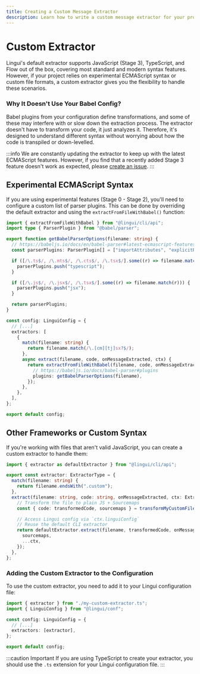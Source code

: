 ```yaml
---
title: Creating a Custom Message Extractor
description: Learn how to write a custom message extractor for your project
---
```


# Custom Extractor

Lingui's default extractor supports JavaScript (Stage 3), TypeScript, and Flow out of the box, covering most standard and modern syntax features. However, if your project relies on experimental ECMAScript syntax or custom file formats, a custom extractor gives you the flexibility to handle these scenarios.

### Why It Doesn't Use Your Babel Config?

Babel plugins from your configuration define transformations, and some of these may interfere with or slow down the extraction process. The extractor doesn't have to transform your code, it just analyzes it. Therefore, it's designed to understand different syntax without worrying about how the code is transpiled or down-levelled.

:::info
We are constantly updating the extractor to keep up with the latest ECMAScript features. However, if you find that a recently added Stage 3 feature doesn't work as expected, please [create an issue](https://github.com/lingui/js-lingui/issues/new/choose).
:::

## Experimental ECMAScript Syntax

If you are using experimental features (Stage 0 - Stage 2), you'll need to configure a custom list of parser plugins. This can be done by overriding the default extractor and using the `extractFromFileWithBabel()` function:

```ts title="lingui.config.ts"
import { extractFromFileWithBabel } from "@lingui/cli/api";
import type { ParserPlugin } from "@babel/parser";

export function getBabelParserOptions(filename: string) {
  // https://babeljs.io/docs/en/babel-parser#latest-ecmascript-features
  const parserPlugins: ParserPlugin[] = ["importAttributes", "explicitResourceManagement"];

  if ([/\.ts$/, /\.mts$/, /\.cts$/, /\.tsx$/].some((r) => filename.match(r))) {
    parserPlugins.push("typescript");
  }

  if ([/\.js$/, /\.jsx$/, /\.tsx$/].some((r) => filename.match(r))) {
    parserPlugins.push("jsx");
  }

  return parserPlugins;
}

const config: LinguiConfig = {
  // [...]
  extractors: [
    {
      match(filename: string) {
        return filename.match(/\.[cm][tj]sx?$/);
      },
      async extract(filename, code, onMessageExtracted, ctx) {
        return extractFromFileWithBabel(filename, code, onMessageExtracted, ctx, {
          // https://babeljs.io/docs/babel-parser#plugins
          plugins: getBabelParserOptions(filename),
        });
      },
    },
  ],
};

export default config;
```

## Other Frameworks or Custom Syntax

If you're working with files that aren't valid JavaScript, you can create a custom extractor to handle them:

```ts title="./my-custom-extractor.ts"
import { extractor as defaultExtractor } from "@lingui/cli/api";

export const extractor: ExtractorType = {
  match(filename: string) {
    return filename.endsWith(".custom");
  },
  extract(filename: string, code: string, onMessageExtracted, ctx: ExtractorCtx) {
    // Transform the file to plain JS + Sourcemaps
    const { code: transformedCode, sourcemaps } = transformMyCustomFileToJs(filename, code);

    // Access Lingui config via `ctx.linguiConfig`
    // Reuse the default CLI extractor
    return defaultExtractor.extract(filename, transformedCode, onMessageExtracted, {
      sourcemaps,
      ...ctx,
    });
  },
};
```

### Adding the Custom Extractor to the Configuration

To use the custom extractor, you need to add it to your Lingui configuration file:

```ts title="lingui.config.ts" {1,6}
import { extractor } from "./my-custom-extractor.ts";
import { LinguiConfig } from "@lingui/conf";

const config: LinguiConfig = {
  // [...]
  extractors: [extractor],
};

export default config;
```

:::caution Important
If you are using TypeScript to create your extractor, you should use the `.ts` extension for your Lingui configuration file.
:::
